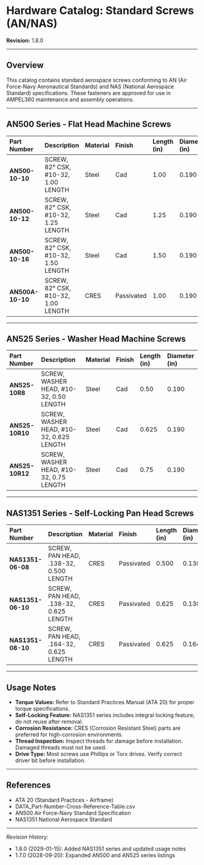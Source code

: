 # Hardware Catalog: Standard Screws (AN/NAS)
**Revision:** 1.8.0

---

## Overview

This catalog contains standard aerospace screws conforming to AN (Air Force-Navy Aeronautical Standards) and NAS (National Aerospace Standard) specifications. These fasteners are approved for use in AMPEL360 maintenance and assembly operations.

---

## AN500 Series - Flat Head Machine Screws

| Part Number    | Description                       | Material | Finish | Length (in) | Diameter (in) |
| :------------- | :-------------------------------- | :------- | :----- | :---------- | :------------ |
| **AN500-10-10** | SCREW, 82° CSK, #10-32, 1.00 LENGTH | Steel    | Cad    | 1.00        | 0.190         |
| **AN500-10-12** | SCREW, 82° CSK, #10-32, 1.25 LENGTH | Steel    | Cad    | 1.25        | 0.190         |
| **AN500-10-16** | SCREW, 82° CSK, #10-32, 1.50 LENGTH | Steel    | Cad    | 1.50        | 0.190         |
| **AN500A-10-10** | SCREW, 82° CSK, #10-32, 1.00 LENGTH | CRES     | Passivated | 1.00    | 0.190         |

---

## AN525 Series - Washer Head Machine Screws

| Part Number    | Description                       | Material | Finish | Length (in) | Diameter (in) |
| :------------- | :-------------------------------- | :------- | :----- | :---------- | :------------ |
| **AN525-10R8** | SCREW, WASHER HEAD, #10-32, 0.50 LENGTH | Steel | Cad | 0.50 | 0.190 |
| **AN525-10R10** | SCREW, WASHER HEAD, #10-32, 0.625 LENGTH | Steel | Cad | 0.625 | 0.190 |
| **AN525-10R12** | SCREW, WASHER HEAD, #10-32, 0.75 LENGTH | Steel | Cad | 0.75 | 0.190 |

---

## NAS1351 Series - Self-Locking Pan Head Screws

| Part Number    | Description                       | Material | Finish | Length (in) | Diameter (in) |
| :------------- | :-------------------------------- | :------- | :----- | :---------- | :------------ |
| **NAS1351-06-08** | SCREW, PAN HEAD, .138-32, 0.500 LENGTH | CRES | Passivated | 0.500 | 0.138 |
| **NAS1351-06-10** | SCREW, PAN HEAD, .138-32, 0.625 LENGTH | CRES | Passivated | 0.625 | 0.138 |
| **NAS1351-08-10** | SCREW, PAN HEAD, .164-32, 0.625 LENGTH | CRES | Passivated | 0.625 | 0.164 |

---

## Usage Notes

- **Torque Values:** Refer to Standard Practices Manual (ATA 20) for proper torque specifications.
- **Self-Locking Feature:** NAS1351 series includes integral locking feature; do not reuse after removal.
- **Corrosion Resistance:** CRES (Corrosion Resistant Steel) parts are preferred for high-corrosion environments.
- **Thread Inspection:** Inspect threads for damage before installation. Damaged threads must not be used.
- **Drive Type:** Most screws use Phillips or Torx drives. Verify correct driver bit before installation.

---

## References

- ATA 20 (Standard Practices - Airframe)
- DATA_Part-Number-Cross-Reference-Table.csv
- AN500 Air Force-Navy Standard Specification
- NAS1351 National Aerospace Standard

---

*Revision History:*
- 1.8.0 (2029-01-15): Added NAS1351 series and updated usage notes
- 1.7.0 (2028-09-20): Expanded AN500 and AN525 series listings
